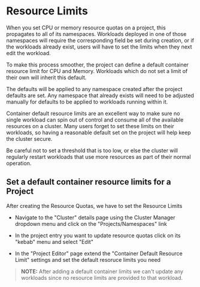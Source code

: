 # Resource Limits

When you set CPU or memory resource quotas on a project, this propagates to all of its namespaces. Workloads deployed in one of those namespaces will require the corresponding field be set during creation, or if the workloads already exist, users will have to set the limits when they next edit the workload.

To make this process smoother, the project can define a default container resource limit for CPU and Memory. Workloads which do not set a limit of their own will inherit this default.

The defaults will be applied to any namespace created after the project defaults are set. Any namespace that already exists will need to be adjusted manually for defaults to be applied to workloads running within it.

Container default resource limits are an excellent way to make sure no single workload can spin out of control and consume all of the available resources on a cluster. Many users forget to set these limits on their workloads, so having a reasonable default set on the project will help keep the cluster secure.

Be careful not to set a threshold that is too low, or else the cluster will regularly restart workloads that use more resources as part of their normal operation.

## Set a default container resource limits for a Project
After creating the Resource Quotas, we have to set the Resource Limits

- Navigate to the "Cluster" details page using the Cluster Manager dropdown menu and click on the "Projects/Namespaces" link

- In the project entry you want to update resource quotas click on its "kebab" menu and select "Edit"

- In the "Project Editor" page extend the "Container Default Resource Limit" settings and set the default resoruce limits you need


> **NOTE:** After adding a default container limits we can't update any workloads since no resource limits are provided to that workload.
